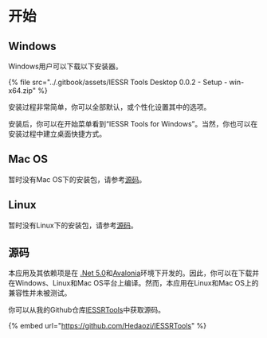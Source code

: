 # 开始

## Windows

Windows用户可以下载以下安装器。

{% file src="../.gitbook/assets/IESSR Tools Desktop 0.0.2 - Setup - win-x64.zip" %}

安装过程非常简单，你可以全部默认，或个性化设置其中的选项。

安装后，你可以在开始菜单看到“IESSR Tools for Windows”。当然，你也可以在安装过程中建立桌面快捷方式。

## Mac OS

暂时没有Mac OS下的安装包，请参考[源码](getting-started.md#undefined)。

## Linux

暂时没有Linux下的安装包，请参考[源码](getting-started.md#undefined)。

## 源码

本应用及其依赖项是在 [.Net 5.0](https://docs.microsoft.com/en-us/dotnet/fundamentals/)和[Avalonia](https://avaloniaui.net)环境下开发的。因此，你可以在下载并在Windows、Linux和Mac OS平台上编译。然而，本应用在Linux和Mac OS上的兼容性并未被测试。

你可以从我的Github仓库[IESSRTools](https://github.com/Hedaozi/IESSRTools)中获取源码。

{% embed url="https://github.com/Hedaozi/IESSRTools" %}

